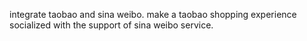 integrate taobao and sina weibo. make a taobao shopping experience socialized with the support of sina weibo service.